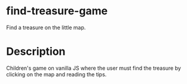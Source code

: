 # find-treasure-game
Find a treasure on the little map.

# Description
Children's game on vanilla JS where the user must find the treasure by clicking on the map and reading the tips.

